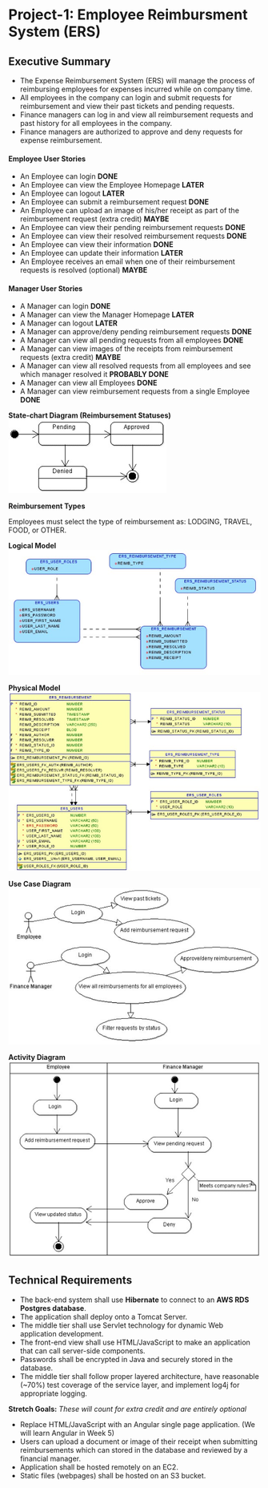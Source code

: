 # Project-1: Employee Reimbursment System (ERS)

## Executive Summary
* The Expense Reimbursement System (ERS) will manage the process of reimbursing employees for expenses incurred while on company time. 
* All employees in the company can login and submit requests for reimbursement and view their past tickets and pending requests. 
* Finance managers can log in and view all reimbursement requests and past history for all employees in the company. 
* Finance managers are authorized to approve and deny requests for expense reimbursement.

#### Employee User Stories 
- An Employee can login **DONE**
- An Employee can view the Employee Homepage **LATER**
- An Employee can logout **LATER**
- An Employee can submit a reimbursement request **DONE**
- An Employee can upload an image of his/her receipt as part of the reimbursement request (extra credit) **MAYBE**
- An Employee can view their pending reimbursement requests **DONE**
- An Employee can view their resolved reimbursement requests **DONE**
- An Employee can view their information **DONE**
- An Employee can update their information **LATER**
- An Employee receives an email when one of their reimbursement requests is resolved (optional) **MAYBE**

#### Manager User Stories
- A Manager can login **DONE**
- A Manager can view the Manager Homepage **LATER**
- A Manager can logout **LATER**
- A Manager can approve/deny pending reimbursement requests **DONE**
- A Manager can view all pending requests from all employees **DONE**
- A Manager can view images of the receipts from reimbursement requests (extra credit) **MAYBE**
- A Manager can view all resolved requests from all employees and see which manager resolved it **PROBABLY DONE**
- A Manager can view all Employees **DONE**
- A Manager can view reimbursement requests from a single Employee **DONE**


**State-chart Diagram (Reimbursement Statuses)** 
![](./imgs/state-chart.jpg)

**Reimbursement Types**

Employees must select the type of reimbursement as: LODGING, TRAVEL, FOOD, or OTHER.

**Logical Model**
![](./imgs/logical.jpg)

**Physical Model**
![](./imgs/physical.jpg)

**Use Case Diagram**
![](./imgs/use-case.jpg)

**Activity Diagram**
![](./imgs/activity.jpg)

## Technical Requirements

* The back-end system shall use **Hibernate** to connect to an **AWS RDS Postgres database**. 
* The application shall deploy onto a Tomcat Server. 
* The middle tier shall use Servlet technology for dynamic Web application development. 
* The front-end view shall use HTML/JavaScript to make an application that can call server-side components. 
* Passwords shall be encrypted in Java and securely stored in the database. 
* The middle tier shall follow proper layered architecture, have reasonable (~70%) test coverage of the service layer, and implement log4j for appropriate logging. 

**Stretch Goals:** *These will count for extra credit and are entirely optional*
* Replace HTML/JavaScript with an Angular single page application. (We will learn Angular in Week 5)
* Users can upload a document or image of their receipt when submitting reimbursements which can stored in the database and reviewed by a financial manager.
* Application shall be hosted remotely on an EC2.
* Static files (webpages) shall be hosted on an S3 bucket. 
